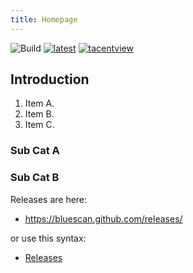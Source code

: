 ```yaml
---
title: Homepage
---
```


![Build](https://github.com/bluescan/tacentview/workflows/Build/badge.svg) [![latest](https://img.shields.io/github/v/release/bluescan/tacentview.svg)](https://github.com/bluescan/tacentview/releases) [![tacentview](https://snapcraft.io//tacentview/badge.svg)](https://snapcraft.io/tacentview)


## Introduction

1. Item A.
2. Item B.
3. Item C.

### Sub Cat A
### Sub Cat B
Releases are here:
- https://bluescan.github.com/releases/

or use this syntax:
- [Releases](https://bluescan.github.com/releases/)
